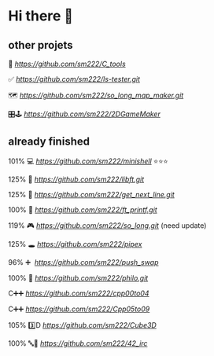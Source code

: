 #	Hi there 👋

##	other projets
🔨	*https://github.com/sm222/C_tools*

✅	*https://github.com/sm222/ls-tester.git*

🗺	*https://github.com/sm222/so_long_map_maker.git*

🎛🕹 *https://github.com/sm222/2DGameMaker*  

##	already finished
101% 💻 *https://github.com/sm222/minishell* ⭐⭐⭐

125%	📘	*https://github.com/sm222/libft.git*

125%	📝	*https://github.com/sm222/get_next_line.git*

100%	💬	*https://github.com/sm222/ft_printf.git*

119%	🎮	*https://github.com/sm222/so_long.git* (need update)

125%	🕳 	*https://github.com/sm222/pipex*

 96% ➕  *https://github.com/sm222/push_swap*

100%	🍝	*https://github.com/sm222/philo.git*

 C➕➕   *https://github.com/sm222/cpp00to04*

 C➕➕   *https://github.com/sm222/Cpp05to09*
 
105% 3️⃣D *https://github.com/sm222/Cube3D*

100% 🔤📡 *https://github.com/sm222/42_irc*


 


<!--
**sm222/sm222** is a ✨ _special_ ✨ repository because its `README.md` (this file) appears on your GitHub profile.

Here are some ideas to get you started:

- 🔭 I’m currently working on ...
- 🌱 I’m currently learning ...
- 👯 I’m looking to collaborate on ...
- 🤔 I’m looking for help with ...
- 💬 Ask me about ...
- 📫 How to reach me: ...
- 😄 Pronouns: ...
- ⚡ Fun fact: ...
-->
